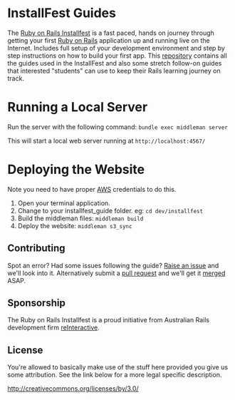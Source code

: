 # InstallFest Guides

The [Ruby on Rails Installfest](http://railsinstallfest.org) is a fast paced, hands on journey through getting your first [Ruby on Rails](http://rubyonrails.org) application up and running live on the Internet. Includes full setup of your development environment and step by step instructions on how to build your first app.
This [repository](https://github.com/reinteractive-open/installfest_guides) contains all the guides used in the InstallFest and also some stretch follow-on guides that interested "students" can use to keep their Rails learning journey on track.

# Running a Local Server

Run the server with the following command:
`bundle exec middleman server`

This will start a local web server running at `http://localhost:4567/`

# Deploying the Website

Note you need to have proper [AWS](http://docs.aws.amazon.com/general/latest/gr/aws-security-credentials.html) credentials to do this.

1. Open your terminal application.
2. Change to your installfest_guide folder. eg: `cd dev/installfest`
3. Build the middleman files: `middleman build`
4. Deploy the website: `middleman s3_sync`

## Contributing

Spot an error? Had some issues following the guide? [Raise an issue](https://github.com/reinteractive-open/installfest_guides/issues) and we'll look into it. Alternatively submit a [pull request](https://github.com/reinteractive-open/installfest_guides/pulls) and we'll get it [merged](https://github.com/reinteractive-open/installfest_guides/pulse) ASAP.

## Sponsorship

The Ruby on Rails Installfest is a proud initiative from Australian Rails
development firm [reInteractive](http://reinteractive.net/).

## License

You're allowed to basically make use of the stuff here provided you give us some attribution. See the link below for a more legal specific description.

http://creativecommons.org/licenses/by/3.0/
